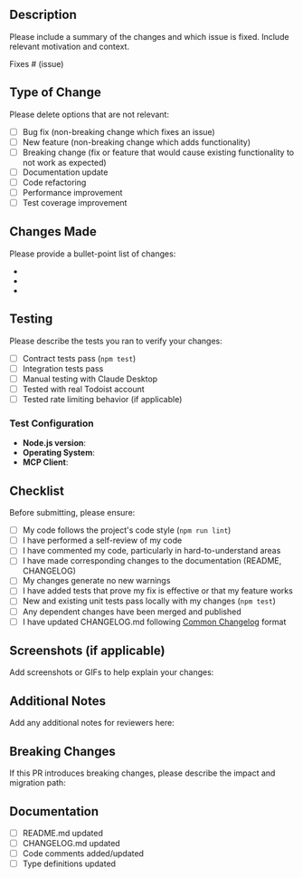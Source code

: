 ## Description

Please include a summary of the changes and which issue is fixed. Include relevant motivation and context.

Fixes # (issue)

## Type of Change

Please delete options that are not relevant:

- [ ] Bug fix (non-breaking change which fixes an issue)
- [ ] New feature (non-breaking change which adds functionality)
- [ ] Breaking change (fix or feature that would cause existing functionality to not work as expected)
- [ ] Documentation update
- [ ] Code refactoring
- [ ] Performance improvement
- [ ] Test coverage improvement

## Changes Made

Please provide a bullet-point list of changes:

-
-
-

## Testing

Please describe the tests you ran to verify your changes:

- [ ] Contract tests pass (`npm test`)
- [ ] Integration tests pass
- [ ] Manual testing with Claude Desktop
- [ ] Tested with real Todoist account
- [ ] Tested rate limiting behavior (if applicable)

### Test Configuration

- **Node.js version**:
- **Operating System**:
- **MCP Client**:

## Checklist

Before submitting, please ensure:

- [ ] My code follows the project's code style (`npm run lint`)
- [ ] I have performed a self-review of my code
- [ ] I have commented my code, particularly in hard-to-understand areas
- [ ] I have made corresponding changes to the documentation (README, CHANGELOG)
- [ ] My changes generate no new warnings
- [ ] I have added tests that prove my fix is effective or that my feature works
- [ ] New and existing unit tests pass locally with my changes (`npm test`)
- [ ] Any dependent changes have been merged and published
- [ ] I have updated CHANGELOG.md following [Common Changelog](https://github.com/vweevers/common-changelog) format

## Screenshots (if applicable)

Add screenshots or GIFs to help explain your changes:

## Additional Notes

Add any additional notes for reviewers here:

## Breaking Changes

If this PR introduces breaking changes, please describe the impact and migration path:

## Documentation

- [ ] README.md updated
- [ ] CHANGELOG.md updated
- [ ] Code comments added/updated
- [ ] Type definitions updated
